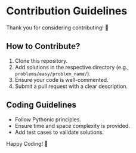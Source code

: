 # Contribution Guidelines
Thank you for considering contributing! 🎉

## How to Contribute?
1. Clone this repository.
2. Add solutions in the respective directory (e.g., `problems/easy/problem_name/`).
3. Ensure your code is well-commented.
4. Submit a pull request with a clear description.

## Coding Guidelines
- Follow Pythonic principles.
- Ensure time and space complexity is provided.
- Add test cases to validate solutions.

Happy Coding! 🚀

